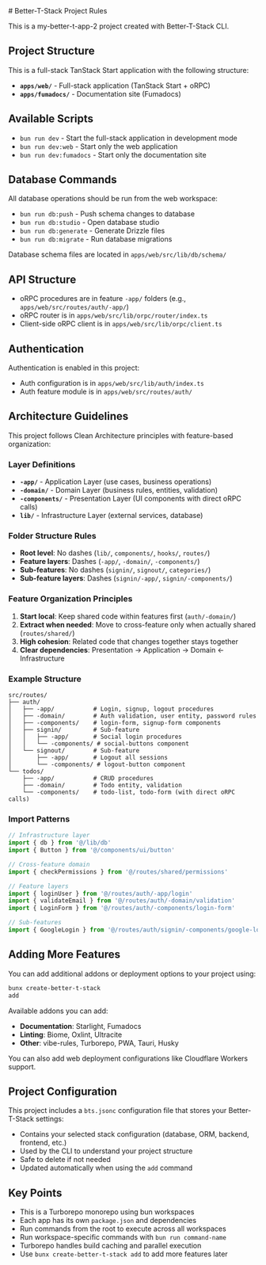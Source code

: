 <!-- vibe-rules Integration -->

<bts>
# Better-T-Stack Project Rules

This is a my-better-t-app-2 project created with Better-T-Stack CLI.

## Project Structure

This is a full-stack TanStack Start application with the following structure:

- **`apps/web/`** - Full-stack application (TanStack Start + oRPC)
- **`apps/fumadocs/`** - Documentation site (Fumadocs)


## Available Scripts

- `bun run dev` - Start the full-stack application in development mode
- `bun run dev:web` - Start only the web application
- `bun run dev:fumadocs` - Start only the documentation site

## Database Commands

All database operations should be run from the web workspace:

- `bun run db:push` - Push schema changes to database
- `bun run db:studio` - Open database studio
- `bun run db:generate` - Generate Drizzle files
- `bun run db:migrate` - Run database migrations

Database schema files are located in `apps/web/src/lib/db/schema/`

## API Structure

- oRPC procedures are in feature `-app/` folders (e.g., `apps/web/src/routes/auth/-app/`)
- oRPC router is in `apps/web/src/lib/orpc/router/index.ts`
- Client-side oRPC client is in `apps/web/src/lib/orpc/client.ts`

## Authentication

Authentication is enabled in this project:
- Auth configuration is in `apps/web/src/lib/auth/index.ts`
- Auth feature module is in `apps/web/src/routes/auth/`

## Architecture Guidelines

This project follows Clean Architecture principles with feature-based organization:

### Layer Definitions

- **`-app/`** - Application Layer (use cases, business operations)
- **`-domain/`** - Domain Layer (business rules, entities, validation)
- **`-components/`** - Presentation Layer (UI components with direct oRPC calls)
- **`lib/`** - Infrastructure Layer (external services, database)

### Folder Structure Rules

- **Root level**: No dashes (`lib/`, `components/`, `hooks/`, `routes/`)
- **Feature layers**: Dashes (`-app/`, `-domain/`, `-components/`)
- **Sub-features**: No dashes (`signin/`, `signout/`, `categories/`)
- **Sub-feature layers**: Dashes (`signin/-app/`, `signin/-components/`)

### Feature Organization Principles

1. **Start local**: Keep shared code within features first (`auth/-domain/`)
2. **Extract when needed**: Move to cross-feature only when actually shared (`routes/shared/`)
3. **High cohesion**: Related code that changes together stays together
4. **Clear dependencies**: Presentation → Application → Domain ← Infrastructure

### Example Structure

```
src/routes/
├── auth/
│   ├── -app/           # Login, signup, logout procedures
│   ├── -domain/        # Auth validation, user entity, password rules
│   ├── -components/    # login-form, signup-form components
│   ├── signin/         # Sub-feature
│   │   ├── -app/       # Social login procedures
│   │   └── -components/ # social-buttons component
│   └── signout/        # Sub-feature
│       ├── -app/       # Logout all sessions
│       └── -components/ # logout-button component
└── todos/
    ├── -app/           # CRUD procedures
    ├── -domain/        # Todo entity, validation
    └── -components/    # todo-list, todo-form (with direct oRPC calls)
```

### Import Patterns

```typescript
// Infrastructure layer
import { db } from '@/lib/db'
import { Button } from '@/components/ui/button'

// Cross-feature domain
import { checkPermissions } from '@/routes/shared/permissions'

// Feature layers
import { loginUser } from '@/routes/auth/-app/login'
import { validateEmail } from '@/routes/auth/-domain/validation'
import { LoginForm } from '@/routes/auth/-components/login-form'

// Sub-features
import { GoogleLogin } from '@/routes/auth/signin/-components/google-login'
```

## Adding More Features

You can add additional addons or deployment options to your project using:

```bash
bunx create-better-t-stack
add
```

Available addons you can add:
- **Documentation**: Starlight, Fumadocs
- **Linting**: Biome, Oxlint, Ultracite
- **Other**: vibe-rules, Turborepo, PWA, Tauri, Husky

You can also add web deployment configurations like Cloudflare Workers support.

## Project Configuration

This project includes a `bts.jsonc` configuration file that stores your Better-T-Stack settings:

- Contains your selected stack configuration (database, ORM, backend, frontend, etc.)
- Used by the CLI to understand your project structure
- Safe to delete if not needed
- Updated automatically when using the `add` command

## Key Points

- This is a Turborepo monorepo using bun workspaces
- Each app has its own `package.json` and dependencies
- Run commands from the root to execute across all workspaces
- Run workspace-specific commands with `bun run command-name`
- Turborepo handles build caching and parallel execution
- Use `bunx
create-better-t-stack add` to add more features later
</bts>

<!-- /vibe-rules Integration -->
